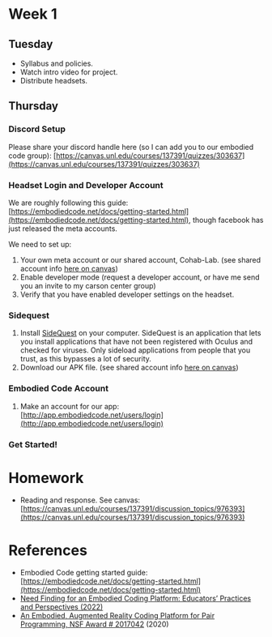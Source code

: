 # Week 1

## Tuesday
- Syllabus and policies. 
- Watch intro video for project. 
- Distribute headsets.

## Thursday
### Discord Setup
Please share your discord handle here (so I can add you to our embodied code group): [https://canvas.unl.edu/courses/137391/quizzes/303637](https://canvas.unl.edu/courses/137391/quizzes/303637)

### Headset Login and Developer Account

We are roughly following this guide: [https://embodiedcode.net/docs/getting-started.html](https://embodiedcode.net/docs/getting-started.html), though facebook has just released the meta accounts.

We need to set up: 
1. Your own meta account or our shared account, Cohab-Lab. (see shared account info [here on canvas](https://canvas.unl.edu/courses/137391/pages/meta-account-and-apk-file))
2. Enable developer mode (request a developer account, or have me send you an invite to my carson center group) 
3. Verify that you have enabled developer settings on the headset.

### Sidequest
1. Install [SideQuest](https://sidequestvr.com/download) on your computer. SideQuest is an application that lets you install applications that have not been registered with Oculus and checked for viruses. Only sideload applications from people that you trust, as this bypasses a lot of security.
2. Download our APK file. (see shared account info [here on canvas](https://canvas.unl.edu/courses/137391/pages/meta-account-and-apk-file))

### Embodied Code Account
1. Make an account for our app: [http://app.embodiedcode.net/users/login](http://app.embodiedcode.net/users/login)


### Get Started!

# Homework
- Reading and response. See canvas: [https://canvas.unl.edu/courses/137391/discussion_topics/976393](https://canvas.unl.edu/courses/137391/discussion_topics/976393)

# References
- Embodied Code getting started guide: [https://embodiedcode.net/docs/getting-started.html](https://embodiedcode.net/docs/getting-started.html)
- [Need Finding for an Embodied Coding Platform: Educators’ Practices and Perspectives (2022)](https://www.scitepress.org/PublicationsDetail.aspx?ID=OhB4jK63WSU%3d&t=1)
- [An Embodied, Augmented Reality Coding Platform for Pair Programming, NSF Award # 2017042](https://nsf.gov/awardsearch/showAward?AWD_ID=2017042) (2020)
